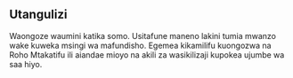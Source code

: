 ## Utangulizi

Waongoze waumini katika somo. Usitafune maneno lakini tumia mwanzo wake kuweka msingi wa mafundisho. Egemea kikamilifu kuongozwa na Roho Mtakatifu ili aiandae mioyo na akili za wasikilizaji kupokea ujumbe wa saa hiyo. 

